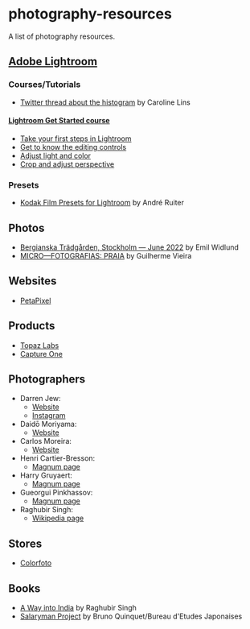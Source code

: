 # photography-resources

A list of photography resources.

## [Adobe Lightroom](https://www.adobe.com/products/photoshop-lightroom.html)

### Courses/Tutorials

- [Twitter thread about the histogram](https://twitter.com/carolinelins/status/1640015692513542144) by Caroline Lins

#### [Lightroom Get Started course](https://helpx.adobe.com/lightroom-cc/tutorials.html)

- [Take your first steps in Lightroom](https://helpx.adobe.com/lightroom-cc/how-to/get-started-lightroom-cc.html)
- [Get to know the editing controls](https://helpx.adobe.com/lightroom-cc/how-to/photo-presets-lightroom-cc.html)
- [Adjust light and color](https://helpx.adobe.com/lightroom-cc/how-to/adjust-image-lighting-color-lightroom-cc.html)
- [Crop and adjust perspective](https://helpx.adobe.com/lightroom-cc/how-to/crop-straighten-photos-lightroom-cc.html)

### Presets

- [Kodak Film Presets for Lightroom](https://historiclandscapes.net/downloads/kodak-film-presets-for-lightroom/) by André Ruiter

## Photos

- [Bergianska Trädgården, Stockholm — June 2022](https://emilwidlund.com/photography/bergianska-tradgarden) by Emil Widlund
- [MICRO—FOTOGRAFIAS: PRAIA](https://guilhermevieira.info/trabalhos/micro-fotografias-praia/) by Guilherme Vieira

## Websites

- [PetaPixel](https://petapixel.com/)

## Products

- [Topaz Labs](https://www.topazlabs.com/)
- [Capture One](https://www.captureone.com/)

## Photographers

- Darren Jew:
  - [Website](https://darrenjew.com/)
  - [Instagram](https://www.instagram.com/darrenjew/)
- Daidō Moriyama:
  - [Website](https://www.moriyamadaido.com/)
- Carlos Moreira:
  - [Website](https://www.carlosmoreira.com.br/)
- Henri Cartier-Bresson:
  - [Magnum page](https://www.magnumphotos.com/photographer/henri-cartier-bresson/)
- Harry Gruyaert:
  - [Magnum page](https://www.magnumphotos.com/photographer/harry-gruyaert/)
- Gueorgui Pinkhassov:
  - [Magnum page](https://www.magnumphotos.com/photographer/gueorgui-pinkhassov/)
- Raghubir Singh:
  - [Wikipedia page](<https://en.wikipedia.org/wiki/Raghubir_Singh_(photographer)>)

## Stores

- [Colorfoto](https://www.colorfoto.pt/)

## Books

- [A Way into India](https://www.setantabooks.com/products/a-way-into-india-raghubir-singh) by Raghubir Singh
- [Salaryman Project](https://www.brunoquinquet.com/en/salaryman_en.html) by Bruno Quinquet/Bureau d'Etudes Japonaises
